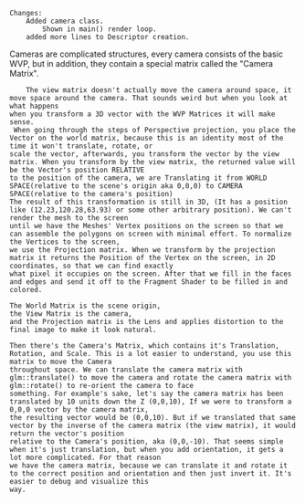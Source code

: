    Changes:
        Added camera class.
            Shown in main() render loop.
        added more lines to Descriptor creation.

Cameras are complicated structures, every camera consists of the basic WVP, but in addition, they contain a special matrix called the "Camera Matrix".

        The view matrix doesn't actually move the camera around space, it move space around the camera. That sounds weird but when you look at what happens
    when you transform a 3D vector with the WVP Matrices it will make sense.
     When going through the steps of Perspective projection, you place the Vector on the world matrix, because this is an identity most of the time it won't translate, rotate, or
    scale the vector, afterwards, you transform the vector by the view matrix. When you transform by the view matrix, the returned value will be the Vector's position RELATIVE
    to the position of the camera, we are Translating it from WORLD SPACE(relative to the scene's origin aka 0,0,0) to CAMERA SPACE(relative to the camera's position)
    The result of this transformation is still in 3D, (It has a position like (12.23,120.28,63.93) or some other arbitrary position). We can't render the mesh to the screen
    until we have the Meshes' Vertex positions on the screen so that we can assemble the polygons on screen with minimal effort. To normalize the Vertices to the screen,
    we use the Projection matrix. When we transform by the projection matrix it returns the Position of the Vertex on the screen, in 2D coordinates, so that we can find exactly 
    what pixel it occupies on the screen. After that we fill in the faces and edges and send it off to the Fragment Shader to be filled in and colored.

    The World Matrix is the scene origin, 
    the View Matrix is the camera,
    and the Projection matrix is the Lens and applies distortion to the final image to make it look natural.

    Then there's the Camera's Matrix, which contains it's Translation, Rotation, and Scale. This is a lot easier to understand, you use this matrix to move the Camera
    throughout space. We can translate the camera matrix with glm::translate() to move the camera and rotate the camera matrix with glm::rotate() to re-orient the camera to face 
    something. For example's sake, let's say the camera matrix has been translated by 10 units down the Z (0,0,10), If we were to transform a 0,0,0 vector by the camera matrix,
    the resulting vector would be (0,0,10). But if we translated that same vector by the inverse of the camera matrix (the view matrix), it would return the vector's position
    relative to the Camera's position, aka (0,0,-10). That seems simple when it's just translation, but when you add orientation, it gets a lot more complicated. For that reason
    we have the camera matrix, because we can translate it and rotate it to the correct position and orientation and then just invert it. It's easier to debug and visualize this
    way.
